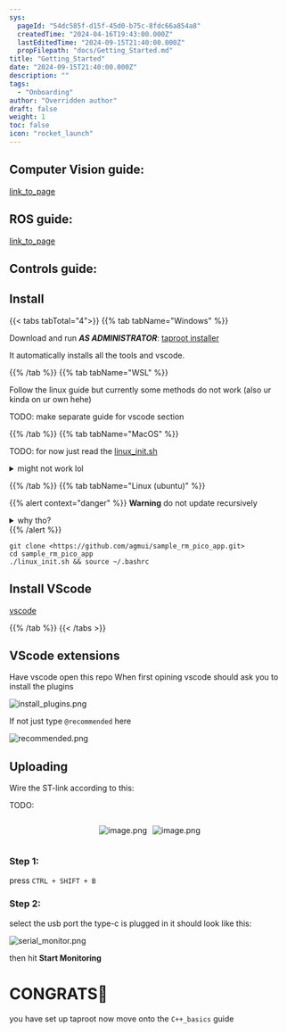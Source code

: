 ```yaml
---
sys:
  pageId: "54dc585f-d15f-45d0-b75c-8fdc66a854a8"
  createdTime: "2024-04-16T19:43:00.000Z"
  lastEditedTime: "2024-09-15T21:40:00.000Z"
  propFilepath: "docs/Getting_Started.md"
title: "Getting_Started"
date: "2024-09-15T21:40:00.000Z"
description: ""
tags:
  - "Onboarding"
author: "Overridden author"
draft: false
weight: 1
toc: false
icon: "rocket_launch"
---
```


## Computer Vision guide:

[link_to_page](86d45bc0-388b-4d26-8848-44f255f73d0e)

## ROS guide:

[link_to_page](3c76c1de-ec8f-46d6-8b0a-294005edc2d5)

## Controls guide:

## Install

{{< tabs tabTotal="4">}}
{{% tab tabName="Windows" %}}

Download and run _**AS ADMINISTRATOR**_: [taproot installer](https://github.com/Thornbots/TeachingFreshies/releases/tag/1.0)

It automatically installs all the tools and vscode.

{{% /tab %}}
{{% tab tabName="WSL" %}}

Follow the linux guide but currently some methods do not work (also ur kinda on ur own hehe)

TODO: make separate guide for vscode section

{{% /tab %}}
{{% tab tabName="MacOS" %}}

TODO: for now just read the [linux_init.sh](https://github.com/agmui/sample_rm_pico_app/blob/main/linux_init.sh)

<details>
<summary>might not work lol</summary>

`brew install libusb pkg-config`

Next install: [vscode](https://code.visualstudio.com/Download)

</details>

{{% /tab %}}
{{% tab tabName="Linux (ubuntu)" %}}

{{% alert context="danger" %}}
**Warning** do not update recursively
<details>
<summary>why tho?</summary>
There are some submodules that may go on for a while (like tinyusb) and I highly
recommend you don't need to get them.
If you want to see what submodules I update just look in `linux_init.sh`
</details>
{{% /alert %}}

```shell
git clone <https://github.com/agmui/sample_rm_pico_app.git>
cd sample_rm_pico_app
./linux_init.sh && source ~/.bashrc
```

## Install VScode

[vscode](https://code.visualstudio.com/Download)

{{% /tab %}}
{{< /tabs >}}

## VScode extensions

Have vscode open this repo
When first opining vscode should ask you to install the plugins

![install_plugins.png](https://prod-files-secure.s3.us-west-2.amazonaws.com/d518164a-d88e-44d1-a4ee-3adb3bd8bce0/89bd30f0-1825-4e77-867b-0a41ce370880/install_plugins.png?X-Amz-Algorithm=AWS4-HMAC-SHA256&X-Amz-Content-Sha256=UNSIGNED-PAYLOAD&X-Amz-Credential=ASIAZI2LB46663IDC2IJ%2F20250418%2Fus-west-2%2Fs3%2Faws4_request&X-Amz-Date=20250418T131722Z&X-Amz-Expires=3600&X-Amz-Security-Token=IQoJb3JpZ2luX2VjEO3%2F%2F%2F%2F%2F%2F%2F%2F%2F%2FwEaCXVzLXdlc3QtMiJHMEUCIQDxlhp3EC7iI9%2Fej1dJW%2FDWfzIwPJ7b1b3zXRxIJviNcAIgMgPub7oUFd0QNS9xdwR1sgxzvk6ytalDkDEzp111JgAq%2FwMIdhAAGgw2Mzc0MjMxODM4MDUiDPwhiJ1NphNdYlApfCrcA5NqBZuL6W5L9n930UjY5xTiJA9czoIA54kFcA8CelIVjF3FTdaGumkvzLpc8aV5%2BVhd%2FKBG48Y1XK0rfeLT4%2B8x%2BNSfodtdBVDy9HbuNeNob7ra5Nw691h0EwHc9jTcTRc4BVy2Dmtc9ZWKA%2FjbOE2vQjqJUOG879Gy81JpQItRoZLS04NI41LPES%2Fe7M8BXKQmkidtn8WlfTLs%2FhypQkZKrJYjZa3PqtW3Mpm8kHOifb5MSUkf4mvKcTC4P1l6mQlQF%2BImDc2qWyQMoWPV4nc7LBBjHJR9q86mjl%2Fmrl0hsC1ZEtOLvf0hP5fwnYZdVgVSnbLPAXGgJJ9GKWcMWMxLfrnm7CybsUyhh1rmrPxxsiBHiYEqQ%2FEV%2BeB9ODrLZdJRd7RpWjGoRG9nEq7cMEu5p9LCMpZUTBBknca2f6bsf6vbTvVnBTyDEvBurG750hczsjMNTTmF2bQmB74%2FW%2Bqdr9iQf0BG3tRPlabVjHu7ar%2F2JZ5axHT5hEY33twzAHvZcO4UpkQSDTclO70JBIgI58yewdNTSeAAmkFFttags%2Fe4leY29F9%2BwUWNvtPW%2BrHYrONjQiXyUQiEtQjPp1YFU4p6cbUYMrfsdCPRmIRHj9XBFrhbhIN21%2FcaMMOOicAGOqUBQn25w8XmBpRUHzPOeAy2MQ30MHz4luA7hEzHNSUMq2EiUGwQcMjuS65XYKNJUGsN01bj5IlHB6dgcnB81pjYHmlBG%2BeTVehaxYIm3AsFCP7WdtT1PuyeHQyIOgbK3RYX5gxBtgoyuU8tbUBdGDKtIFB63sAnxl0TMhodLy9fNSK5TCRCTKZd9VLhgiTQDfQszxgELUIshTtiWhgTDWy0ebTInjsG&X-Amz-Signature=fec5857ab0dda57d4061573a859d487a3731bc97610341bc02c39d3e788c14fc&X-Amz-SignedHeaders=host&x-id=GetObject)

If not just type `@recommended` here  

![recommended.png](https://prod-files-secure.s3.us-west-2.amazonaws.com/d518164a-d88e-44d1-a4ee-3adb3bd8bce0/61e661e9-5d85-4dfc-be0d-8d2097a5e793/recommended.png?X-Amz-Algorithm=AWS4-HMAC-SHA256&X-Amz-Content-Sha256=UNSIGNED-PAYLOAD&X-Amz-Credential=ASIAZI2LB46663IDC2IJ%2F20250418%2Fus-west-2%2Fs3%2Faws4_request&X-Amz-Date=20250418T131722Z&X-Amz-Expires=3600&X-Amz-Security-Token=IQoJb3JpZ2luX2VjEO3%2F%2F%2F%2F%2F%2F%2F%2F%2F%2FwEaCXVzLXdlc3QtMiJHMEUCIQDxlhp3EC7iI9%2Fej1dJW%2FDWfzIwPJ7b1b3zXRxIJviNcAIgMgPub7oUFd0QNS9xdwR1sgxzvk6ytalDkDEzp111JgAq%2FwMIdhAAGgw2Mzc0MjMxODM4MDUiDPwhiJ1NphNdYlApfCrcA5NqBZuL6W5L9n930UjY5xTiJA9czoIA54kFcA8CelIVjF3FTdaGumkvzLpc8aV5%2BVhd%2FKBG48Y1XK0rfeLT4%2B8x%2BNSfodtdBVDy9HbuNeNob7ra5Nw691h0EwHc9jTcTRc4BVy2Dmtc9ZWKA%2FjbOE2vQjqJUOG879Gy81JpQItRoZLS04NI41LPES%2Fe7M8BXKQmkidtn8WlfTLs%2FhypQkZKrJYjZa3PqtW3Mpm8kHOifb5MSUkf4mvKcTC4P1l6mQlQF%2BImDc2qWyQMoWPV4nc7LBBjHJR9q86mjl%2Fmrl0hsC1ZEtOLvf0hP5fwnYZdVgVSnbLPAXGgJJ9GKWcMWMxLfrnm7CybsUyhh1rmrPxxsiBHiYEqQ%2FEV%2BeB9ODrLZdJRd7RpWjGoRG9nEq7cMEu5p9LCMpZUTBBknca2f6bsf6vbTvVnBTyDEvBurG750hczsjMNTTmF2bQmB74%2FW%2Bqdr9iQf0BG3tRPlabVjHu7ar%2F2JZ5axHT5hEY33twzAHvZcO4UpkQSDTclO70JBIgI58yewdNTSeAAmkFFttags%2Fe4leY29F9%2BwUWNvtPW%2BrHYrONjQiXyUQiEtQjPp1YFU4p6cbUYMrfsdCPRmIRHj9XBFrhbhIN21%2FcaMMOOicAGOqUBQn25w8XmBpRUHzPOeAy2MQ30MHz4luA7hEzHNSUMq2EiUGwQcMjuS65XYKNJUGsN01bj5IlHB6dgcnB81pjYHmlBG%2BeTVehaxYIm3AsFCP7WdtT1PuyeHQyIOgbK3RYX5gxBtgoyuU8tbUBdGDKtIFB63sAnxl0TMhodLy9fNSK5TCRCTKZd9VLhgiTQDfQszxgELUIshTtiWhgTDWy0ebTInjsG&X-Amz-Signature=994c66079003cfca72ecdddc78a78b491e32c2d8313c0eeb93e43efd4a65aad5&X-Amz-SignedHeaders=host&x-id=GetObject)

## Uploading

Wire the ST-link according to this:

TODO:

<div style="display: flex;flex-direction: row; column-gap:10px; max-width: 630px;justify-content: center;">
<div>

![image.png](https://prod-files-secure.s3.us-west-2.amazonaws.com/d518164a-d88e-44d1-a4ee-3adb3bd8bce0/210ecb78-1116-4d7b-b9b7-2292f66fa2c2/image.png?X-Amz-Algorithm=AWS4-HMAC-SHA256&X-Amz-Content-Sha256=UNSIGNED-PAYLOAD&X-Amz-Credential=ASIAZI2LB46664U7YUWP%2F20250418%2Fus-west-2%2Fs3%2Faws4_request&X-Amz-Date=20250418T131725Z&X-Amz-Expires=3600&X-Amz-Security-Token=IQoJb3JpZ2luX2VjEO3%2F%2F%2F%2F%2F%2F%2F%2F%2F%2FwEaCXVzLXdlc3QtMiJHMEUCIQDpllONt0qcUByOt8bDDtab2pExnJbZHGMo0A4b4fgaowIgE%2FSKLTohJ%2BlS32J9NJgSumrctrDuSP9jKXrYAVPId5Mq%2FwMIdhAAGgw2Mzc0MjMxODM4MDUiDB%2FB9gcz%2BogRVkgRkyrcA3mJFw1yuCN0U5PqnhJk0ORnv2joqyrTqyxAdYD2BGh%2F5BJJiI5aVzUF4lT1CXHuzqvJpDfEt5gyE6%2BKqHpqkRBTsHR4JzDAiNmo6UWPzZ%2FAlIlQeChbLPPLbMSmFL%2BOUQGaHz9l%2Flstoe3rpzqKkdOnCbLWLic%2FoQYAgHo4xknfGp8563Oo7EpukzIkO82%2Fmr7Heqn3Cg2ldYfANQtffX0dV0hIt1lub1s2B0tZmycsJ3AwrDmDuvYRJG0fiXP6lXCSGNFxVo8K33yCX%2FYpOXaEF7jFS%2BhVHLAk2BnWhWUfOGjqTBaMl6RQfiK00mYrQCzvllhzb0At2HQ6H8rZgGddz5qAWNDMXS8%2FBvCMfq0I7YLB2yRlVppxAs3a6KtmA%2BOLBf7Xb%2BHPB%2B6u8n16AGPMU%2B%2BR7ZkflM7M0RhYFQvq6uUje40BqkDxYMgiJLEX7WiU61g8iEkcx3ny3HK%2BQgK%2FuDpPwBxJ4%2FmSJj6ilLoZbA9kJC2Ox6a2m3imzfnbFzuiVOHssM9LunU5zw0cGA0ZnwKO5Fh9NK1M3iFcAKhKsCBitPuSDy1Vw88JAi6LpdBdlND1A06sTEeTsFyjrEUV85FFuUNDVMJ0jhBwel9U2KaJhCW34o0%2By1elMICOicAGOqUB%2Bh5pYPXhDCMi%2BRgUbAXDApbWQ8PTrVUoY6hKZzEKUQ4SdAYawBEdE8%2Bgz2s4x5Y8o4YjT3OnFMiDItJnREATmVInHyK71%2FYR4B%2F1dictcBFcReClSfjiFQmNiJbeTfic%2FUH9DYUPjTB%2BYT7cOtrrPJNO0IFW5PlNrTZxrBey%2FeP6MUUPXvEeGS9dSikYYk%2BvV4Shqi57Yc5rjEZ8iD%2FSOelu1RFC&X-Amz-Signature=1fb5ee4cc0b1a6610c050d91a3896b4c025af6a67c4a614b8330737b3497adb7&X-Amz-SignedHeaders=host&x-id=GetObject)

</div>
<div>

![image.png](https://prod-files-secure.s3.us-west-2.amazonaws.com/d518164a-d88e-44d1-a4ee-3adb3bd8bce0/33a0fd0f-8ca6-4a86-8e09-26e95ded1fff/image.png?X-Amz-Algorithm=AWS4-HMAC-SHA256&X-Amz-Content-Sha256=UNSIGNED-PAYLOAD&X-Amz-Credential=ASIAZI2LB4665AKBBX5E%2F20250418%2Fus-west-2%2Fs3%2Faws4_request&X-Amz-Date=20250418T131725Z&X-Amz-Expires=3600&X-Amz-Security-Token=IQoJb3JpZ2luX2VjEO3%2F%2F%2F%2F%2F%2F%2F%2F%2F%2FwEaCXVzLXdlc3QtMiJGMEQCIHNj5NShz0RrrxW5UaZkQt%2FBgci4T5frOLWKt3Yftm3lAiBRDg707PGDRE6KBuQIp0SfrZ1QCB5FABOSjkpDQiDUayr%2FAwh2EAAaDDYzNzQyMzE4MzgwNSIMEJPVJQZ5s11ctO5%2FKtwDqGgM0As%2FM9DhnIy%2FKDVlbmKYzbgNdhWixRVKeqJV93j5KifKMW%2BjAjHnOmZj55HKQBP8hOmUCvI7P1D8PZMnJYlY5kOkb0sPFGR%2F6B%2BqfKWqKCSEWU%2BjtAgM2ajvUN%2FkXSv4mj2of9J8tO7l9zVrO3iW%2BYi6Iu%2BPNU3hfi7DDaleAKrihAyBH5Rp%2FtSJKlurHj2hkku%2Bd1vrTQRCXh6lGpGfxN5pAZN8pvpFv2KQHS6D53b60q%2BAQWPYWN93UwIAPVgY9fyEDw11GyHF4r2I%2FwlFuWFqUSU%2BwyuAcsZMpRhhvvQj%2FfrmWIlgtRskZWrvQ036bTl65kN0GBW5eIwIoTVsljl9bLxHzxHDeI81A00qDK%2FMj2sA9jskuMwgAMr5cxfUQYtiK%2FtEOMgN%2BH0%2BH5Kxfs50Jcr%2B35HEi8SQ%2Bzcyeu1YDIUCocyRrmzE%2BV5To7QoJlQBD4AfF1rhuBb8pAWyopp%2BlSKM0WnTLhjaActrP9qoaHihFCaAILdG6HBBa9HFVMUoUI55PwN3ajbhdugllLVKbtVoHKk7qXnaIWKA1qyaBg1zwTeBUO33UKcBzmMOjowNu1aSom1CDYsAD3GjzVdF0i2%2FcwBYKzyM7W6NzW99k%2BLvbFuWjnEwpY6JwAY6pgE9CWlpiEnCsltgvI1l61C8EtImG5ozIV3mN2fPe1I4V6Lc08uULiLambJ5kTN1%2Fvx2Ij6ehkC70vV8p3e80nTQkfSnY6ibUqXCprN3gUqNONZk3c2o9APcRzzA9pl91khyaQ7qg0KOSEOkA9bVBGxPzFT4QLwvF%2BEOkhYoGd1hla5CJPEi4Wa8n3Ti%2BDO2roBcTm8MOZ%2FH0aEtPIkoqG7tw588vbMm&X-Amz-Signature=2b3e9ef73b9dcaae403715e501a5ce73bffe873445cd346ff4ebb5c14e58ae6c&X-Amz-SignedHeaders=host&x-id=GetObject)

</div>
</div>

### Step 1:

press `CTRL + SHIFT + B`

### Step 2:

select the usb port the type-c is plugged in it should look like this:

![serial_monitor.png](https://prod-files-secure.s3.us-west-2.amazonaws.com/d518164a-d88e-44d1-a4ee-3adb3bd8bce0/f03f4774-05d4-4393-b6a0-d5efb6d315ab/serial_monitor.png?X-Amz-Algorithm=AWS4-HMAC-SHA256&X-Amz-Content-Sha256=UNSIGNED-PAYLOAD&X-Amz-Credential=ASIAZI2LB46663IDC2IJ%2F20250418%2Fus-west-2%2Fs3%2Faws4_request&X-Amz-Date=20250418T131722Z&X-Amz-Expires=3600&X-Amz-Security-Token=IQoJb3JpZ2luX2VjEO3%2F%2F%2F%2F%2F%2F%2F%2F%2F%2FwEaCXVzLXdlc3QtMiJHMEUCIQDxlhp3EC7iI9%2Fej1dJW%2FDWfzIwPJ7b1b3zXRxIJviNcAIgMgPub7oUFd0QNS9xdwR1sgxzvk6ytalDkDEzp111JgAq%2FwMIdhAAGgw2Mzc0MjMxODM4MDUiDPwhiJ1NphNdYlApfCrcA5NqBZuL6W5L9n930UjY5xTiJA9czoIA54kFcA8CelIVjF3FTdaGumkvzLpc8aV5%2BVhd%2FKBG48Y1XK0rfeLT4%2B8x%2BNSfodtdBVDy9HbuNeNob7ra5Nw691h0EwHc9jTcTRc4BVy2Dmtc9ZWKA%2FjbOE2vQjqJUOG879Gy81JpQItRoZLS04NI41LPES%2Fe7M8BXKQmkidtn8WlfTLs%2FhypQkZKrJYjZa3PqtW3Mpm8kHOifb5MSUkf4mvKcTC4P1l6mQlQF%2BImDc2qWyQMoWPV4nc7LBBjHJR9q86mjl%2Fmrl0hsC1ZEtOLvf0hP5fwnYZdVgVSnbLPAXGgJJ9GKWcMWMxLfrnm7CybsUyhh1rmrPxxsiBHiYEqQ%2FEV%2BeB9ODrLZdJRd7RpWjGoRG9nEq7cMEu5p9LCMpZUTBBknca2f6bsf6vbTvVnBTyDEvBurG750hczsjMNTTmF2bQmB74%2FW%2Bqdr9iQf0BG3tRPlabVjHu7ar%2F2JZ5axHT5hEY33twzAHvZcO4UpkQSDTclO70JBIgI58yewdNTSeAAmkFFttags%2Fe4leY29F9%2BwUWNvtPW%2BrHYrONjQiXyUQiEtQjPp1YFU4p6cbUYMrfsdCPRmIRHj9XBFrhbhIN21%2FcaMMOOicAGOqUBQn25w8XmBpRUHzPOeAy2MQ30MHz4luA7hEzHNSUMq2EiUGwQcMjuS65XYKNJUGsN01bj5IlHB6dgcnB81pjYHmlBG%2BeTVehaxYIm3AsFCP7WdtT1PuyeHQyIOgbK3RYX5gxBtgoyuU8tbUBdGDKtIFB63sAnxl0TMhodLy9fNSK5TCRCTKZd9VLhgiTQDfQszxgELUIshTtiWhgTDWy0ebTInjsG&X-Amz-Signature=512547729dd18b0c147fca042284ac0313cdfc6962236d1f27000879d3680e17&X-Amz-SignedHeaders=host&x-id=GetObject)

then hit **Start Monitoring**

# CONGRATS🎉

you have set up taproot now move onto the `C++_basics` guide
